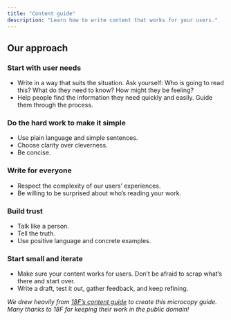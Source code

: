 ```yaml
---
title: "Content guide"
description: "Learn how to write content that works for your users."
---
```

## Our approach

### Start with user needs
* Write in a way that suits the situation. Ask yourself: Who is going to read this? What do they need to know? How might they be feeling?
* Help people find the information they need quickly and easily. Guide them through the process.

### Do the hard work to make it simple
* Use plain language and simple sentences.
* Choose clarity over cleverness.
* Be concise.


### Write for everyone
* Respect the complexity of our users’ experiences.
* Be willing to be surprised about who’s reading your work.


### Build trust
* Talk like a person.
* Tell the truth.
* Use positive language and concrete examples.

### Start small and iterate
* Make sure your content works for users. Don’t be afraid to scrap what’s there and start over.
* Write a draft, test it out, gather feedback, and keep refining.

_We drew heavily from [18F’s content guide](https://content-guide.18f.gov/) to create this microcopy guide. Many thanks to 18F for keeping their work in the public domain!_
